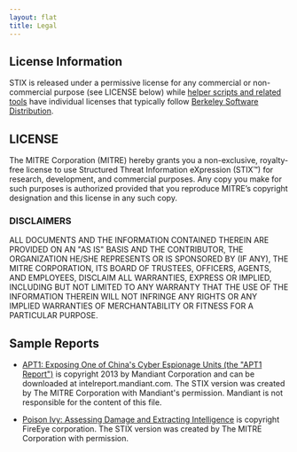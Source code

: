 ```yaml
---
layout: flat
title: Legal
---
```


## License Information
STIX is released under a permissive license for any commercial or non-commercial purpose (see LICENSE below) while [helper scripts and related tools](https://github.com/STIXProject) have individual licenses that typically follow [Berkeley Software Distribution](http://opensource.org/licenses/BSD-3-Clause). 


## LICENSE
The MITRE Corporation (MITRE) hereby grants you a non-exclusive, royalty-free license to use Structured Threat Information eXpression (STIX™) for research, development, and commercial purposes. Any copy you make for such purposes is authorized provided that you reproduce MITRE’s copyright designation and this license in any such copy.

### DISCLAIMERS
ALL DOCUMENTS AND THE INFORMATION CONTAINED THEREIN ARE PROVIDED ON AN "AS IS" BASIS AND THE CONTRIBUTOR, THE ORGANIZATION HE/SHE REPRESENTS OR IS SPONSORED BY (IF ANY), THE MITRE CORPORATION, ITS BOARD OF TRUSTEES, OFFICERS, AGENTS, AND EMPLOYEES, DISCLAIM ALL WARRANTIES, EXPRESS OR IMPLIED, INCLUDING BUT NOT LIMITED TO ANY WARRANTY THAT THE USE OF THE INFORMATION THEREIN WILL NOT INFRINGE ANY RIGHTS OR ANY IMPLIED WARRANTIES OF MERCHANTABILITY OR FITNESS FOR A PARTICULAR PURPOSE.


## Sample Reports
- [APT1: Exposing One of China's Cyber Espionage Units (the "APT1 Report")](http://intelreport.mandiant.com/)
is copyright 2013 by Mandiant Corporation and can be downloaded at 
intelreport.mandiant.com. The STIX version was created
by The MITRE Corporation with Mandiant's
permission.  Mandiant is not responsible for the content of this file.

- [Poison Ivy: Assessing Damage and Extracting Intelligence](https://www.fireeye.com/resources/pdfs/fireeye-poison-ivy-report.pdf) is copyright FireEye corporation. The STIX version was created by The MITRE Corporation with permission.
